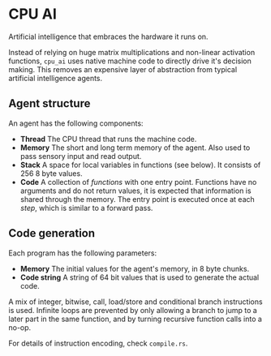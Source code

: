 # CPU AI
Artificial intelligence that embraces the hardware it runs on.

Instead of relying on huge matrix multiplications and non-linear activation functions,
`cpu_ai` uses native machine code to directly drive it's decision making. This removes an
expensive layer of abstraction from typical artificial intelligence agents.

## Agent structure
An agent has the following components:
- __Thread__
   The CPU thread that runs the machine code.
- __Memory__
   The short and long term memory of the agent. Also used to pass sensory input and read
   output.
- __Stack__
   A space for local variables in functions (see below). It consists of 256 8 byte values.
- __Code__
   A collection of *functions* with one entry point. Functions have no arguments and do not
   return values, it is expected that information is shared through the memory. The entry
   point is executed once at each *step*, which is similar to a forward pass.

## Code generation
Each program has the following parameters:
- __Memory__
   The initial values for the agent's memory, in 8 byte chunks.
- __Code string__
   A string of 64 bit values that is used to generate the actual code.

A mix of integer, bitwise, call, load/store and conditional branch instructions is used.
Infinite loops are prevented by only allowing a branch to jump to a later part in the same
function, and by turning recursive function calls into a no-op.

For details of instruction encoding, check `compile.rs`.
